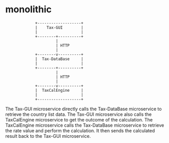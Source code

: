 # monolithic

                 +-------------------+
                 |    Tax-GUI        |
                 |                   |
                 +--------+----------+
                          |
                          | HTTP
                          |
                 +--------v----------+
                 |  Tax-DataBase     |
                 |                   |
                 +--------+----------+
                          |
                          | HTTP
                          |
                 +--------v----------+
                 |  TaxCalEngine     |
                 |                   |
                 +-------------------+



The Tax-GUI microservice directly calls the Tax-DataBase microservice to retrieve the country list data.
The Tax-GUI microservice also calls the TaxCalEngine microservice to get the outcome of the calculation.
The TaxCalEngine microservice calls the Tax-DataBase microservice to retrieve the rate value and perform the calculation. It then sends the calculated result back to the Tax-GUI microservice.